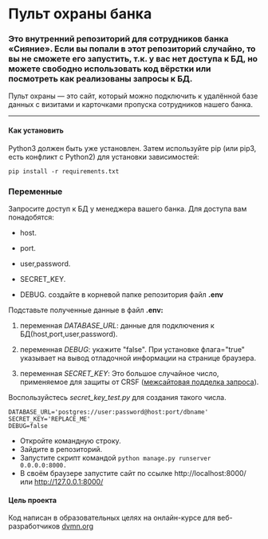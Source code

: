 # Пульт охраны банка

### Это внутренний репозиторий для сотрудников банка «Сияние». Если вы попали в этот репозиторий случайно, то вы не сможете его запустить, т.к. у вас нет доступа к БД, но можете свободно использовать код вёрстки или посмотреть как реализованы запросы к БД.

Пульт охраны — это сайт, который можно подключить к удалённой базе данных с визитами и карточками пропуска сотрудников нашего банка.
***
#### Как установить
Python3 должен быть уже установлен. Затем используйте pip (или pip3, есть конфликт с Python2) для установки зависимостей:
```
pip install -r requirements.txt
```
### Переменные
Запросите доступ к БД у менеджера вашего банка.
Для доступа вам понадобятся:
* host.
* port.
* user,password.

* SECRET_KEY.
* DEBUG.
создайте в корневой папке репозитория файл __.env__

Подставьте полученные данные в файл __.env:__

1.  переменная *DATABASE_URL*:
    данные для подключения к БД(host,port,user,password).

1.  переменная *DEBUG*: укажите "false".
    При установке флага="true" указывает на вывод отладочной информации на странице браузера.

1.  переменная *SECRET_KEY*:  Это большое случайное число, применяемое для защиты от CRSF 
([межсайтовая подделка запроса](https://ru.wikipedia.org/wiki/%D0%9C%D0%B5%D0%B6%D1%81%D0%B0%D0%B9%D1%82%D0%BE%D0%B2%D0%B0%D1%8F_%D0%BF%D0%BE%D0%B4%D0%B4%D0%B5%D0%BB%D0%BA%D0%B0_%D0%B7%D0%B0%D0%BF%D1%80%D0%BE%D1%81%D0%B0 "CRSF: межсайтовая подделка запроса")).
    
Воспользуйстесь *secret_key_test.py* для создания такого числа.
```
DATABASE_URL='postgres://user:password@host:port/dbname'
SECRET_KEY='REPLACE_ME'
DEBUG=false
```
* Откройте командную строку.
* Зайдите в репозиторий.
* Запустите скрипт командой  ```python manage.py runserver 0.0.0.0:8000. ```
* В своём браузере запустите сайт по ссылке http://localhost:8000/ или http://127.0.0.1:8000/

#### Цель проекта
Код написан в образовательных целях на онлайн-курсе для веб-разработчиков [dvmn.org](https://dvmn.org)
